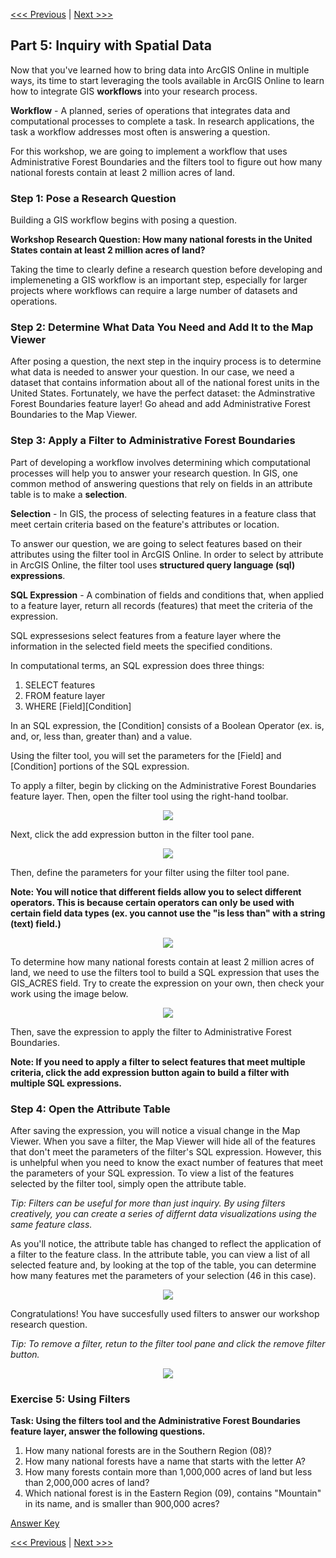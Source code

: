 [<<< Previous](https://github.com/jacobmswisher/ArcGIS-Online/blob/main/Sections/Part%204%20-%20Creating%20and%20Editing%20Feature%20Layers.md) | [Next >>>](https://github.com/jacobmswisher/ArcGIS-Online/blob/main/Sections/Part%206%20-%20Data%20Visualization%20in%20ArcGIS%20Online.md)  

## Part 5: Inquiry with Spatial Data

Now that you've learned how to bring data into ArcGIS Online in multiple ways, its time to start leveraging the tools available in ArcGIS Online to learn how to integrate GIS **workflows** into your research process.

**Workflow** - A planned, series of operations that integrates data and computational processes to complete a task. In research applications, the task a workflow addresses most often is answering a question.

For this workshop, we are going to implement a workflow that uses Administrative Forest Boundaries and the filters tool to figure out how many national forests contain at least 2 million acres of land.

### Step 1: Pose a Research Question

Building a GIS workflow begins with posing a question.

**Workshop Research Question: How many national forests in the United States contain at least 2 million acres of land?**

Taking the time to clearly define a research question before developing and implemeneting a GIS workflow is an important step, especially for larger projects where workflows can require a large number of datasets and operations.

### Step 2: Determine What Data You Need and Add It to the Map Viewer

After posing a question, the next step in the inquiry process is to determine what data is needed to answer your question. In our case, we need a dataset that contains information about all of the national forest units in the United States. Fortunately, we have the perfect dataset: the Adminstrative Forest Boundaries feature layer! Go ahead and add Administrative Forest Boundaries to the Map Viewer.

### Step 3: Apply a Filter to Administrative Forest Boundaries

Part of developing a workflow involves determining which computational processes will help you to answer your research question. In GIS, one common method of answering questions that rely on fields in an attribute table is to make a **selection**.

**Selection** - In GIS, the process of selecting features in a feature class that meet certain criteria based on the feature's attributes or location.

To answer our question, we are going to select features based on their attributes using the filter tool in ArcGIS Online. In order to select by attribute in ArcGIS Online, the filter tool uses **structured query language (sql) expressions**.

**SQL Expression** - A combination of fields and conditions that, when applied to a feature layer, return all records (features) that meet the criteria of the expression.

SQL expressesions select features from a feature layer where the information in the selected field meets the specified conditions.

In computational terms, an SQL expression does three things:
1. SELECT features 
2. FROM feature layer 
3. WHERE [Field][Condition]

In an SQL expression, the [Condition] consists of a Boolean Operator (ex. is, and, or, less than, greater than) and a value.

Using the filter tool, you will set the parameters for the [Field] and [Condition] portions of the SQL expression.

To apply a filter, begin by clicking on the Administrative Forest Boundaries feature layer. Then, open the filter tool using the right-hand toolbar.

<p align="center">
  <img src="https://github.com/jacobmswisher/images/blob/main/ArcGIS%20Online/Figure%2038.JPG">
</p>

Next, click the add expression button in the filter tool pane.

<p align="center">
  <img src="https://github.com/jacobmswisher/images/blob/main/ArcGIS%20Online/Figure%2039.JPG">
</p>

Then, define the parameters for your filter using the filter tool pane.

**Note: You will notice that different fields allow you to select different operators. This is because certain operators can only be used with certain field data types (ex. you cannot use the "is less than" with a string (text) field.)**

<p align="center">
  <img src="https://github.com/jacobmswisher/images/blob/main/ArcGIS%20Online/Figure%2040.JPG">
</p>

To determine how many national forests contain at least 2 million acres of land, we need to use the filters tool to build a SQL expression that uses the GIS_ACRES field. Try to create the expression on your own, then check your work using the image below.

<p align="center">
  <img src="https://github.com/jacobmswisher/images/blob/main/ArcGIS%20Online/Figure%2041.JPG">
</p>

Then, save the expression to apply the filter to Administrative Forest Boundaries.

**Note: If you need to apply a filter to select features that meet multiple criteria, click the add expression button again to build a filter with multiple SQL expressions.**

### Step 4: Open the Attribute Table

After saving the expression, you will notice a visual change in the Map Viewer. When you save a filter, the Map Viewer will hide all of the features that don't meet the parameters of the filter's SQL expression. However, this is unhelpful when you need to know the exact number of features that meet the parameters of your SQL expression. To view a list of the features selected by the filter tool, simply open the attribute table.

*Tip: Filters can be useful for more than just inquiry. By using filters creatively, you can create a series of differnt data visualizations using the same feature class.*

As you'll notice, the attribute table has changed to reflect the application of a filter to the feature class. In the attribute table, you can view a list of all selected feature and, by looking at the top of the table, you can determine how many features met the parameters of your selection (46 in this case).

<p align="center">
  <img src="https://github.com/jacobmswisher/images/blob/main/ArcGIS%20Online/Figure%2042.JPG">
</p>

Congratulations! You have succesfully used filters to answer our workshop research question.

*Tip: To remove a filter, retun to the filter tool pane and click the remove filter button.*

<p align="center">
  <img src="https://github.com/jacobmswisher/images/blob/main/ArcGIS%20Online/Figure%2043.JPG">
</p>

### Exercise 5: Using Filters

**Task: Using the filters tool and the Administrative Forest Boundaries feature layer, answer the following questions.**
1. How many national forests are in the Southern Region (08)?
2. How many national forests have a name that starts with the letter A?
3. How many forests contain more than 1,000,000 acres of land but less than 2,000,000 acres of land?
4. Which national forest is in the Eastern Region (09), contains "Mountain" in its name, and is smaller than 900,000 acres?

[Answer Key](https://github.com/jacobmswisher/ArcGIS-Online/blob/main/Sections/Part%207%20-%20Resources.md#exercise-5-answer-key)

[<<< Previous](https://github.com/jacobmswisher/ArcGIS-Online/blob/main/Sections/Part%204%20-%20Creating%20and%20Editing%20Feature%20Layers.md) | [Next >>>](https://github.com/jacobmswisher/ArcGIS-Online/blob/main/Sections/Part%206%20-%20Data%20Visualization%20in%20ArcGIS%20Online.md)  
